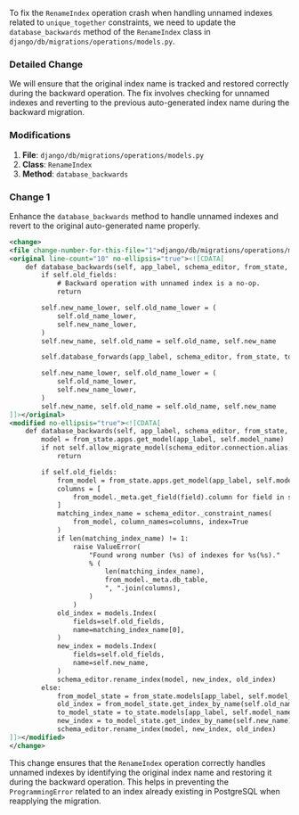 To fix the `RenameIndex` operation crash when handling unnamed indexes related to `unique_together` constraints, we need to update the `database_backwards` method of the `RenameIndex` class in `django/db/migrations/operations/models.py`.

### Detailed Change

We will ensure that the original index name is tracked and restored correctly during the backward operation. The fix involves checking for unnamed indexes and reverting to the previous auto-generated index name during the backward migration.

### Modifications

1. **File**: `django/db/migrations/operations/models.py`
2. **Class**: `RenameIndex`
3. **Method**: `database_backwards`

### Change 1
Enhance the `database_backwards` method to handle unnamed indexes and revert to the original auto-generated name properly.

```xml
<change>
<file change-number-for-this-file="1">django/db/migrations/operations/models.py</file>
<original line-count="10" no-ellipsis="true"><![CDATA[
    def database_backwards(self, app_label, schema_editor, from_state, to_state):
        if self.old_fields:
            # Backward operation with unnamed index is a no-op.
            return

        self.new_name_lower, self.old_name_lower = (
            self.old_name_lower,
            self.new_name_lower,
        )
        self.new_name, self.old_name = self.old_name, self.new_name

        self.database_forwards(app_label, schema_editor, from_state, to_state)

        self.new_name_lower, self.old_name_lower = (
            self.old_name_lower,
            self.new_name_lower,
        )
        self.new_name, self.old_name = self.old_name, self.new_name
]]></original>
<modified no-ellipsis="true"><![CDATA[
    def database_backwards(self, app_label, schema_editor, from_state, to_state):
        model = from_state.apps.get_model(app_label, self.model_name)
        if not self.allow_migrate_model(schema_editor.connection.alias, model):
            return

        if self.old_fields:
            from_model = from_state.apps.get_model(app_label, self.model_name)
            columns = [
                from_model._meta.get_field(field).column for field in self.old_fields
            ]
            matching_index_name = schema_editor._constraint_names(
                from_model, column_names=columns, index=True
            )
            if len(matching_index_name) != 1:
                raise ValueError(
                    "Found wrong number (%s) of indexes for %s(%s)."
                    % (
                        len(matching_index_name),
                        from_model._meta.db_table,
                        ", ".join(columns),
                    )
                )
            old_index = models.Index(
                fields=self.old_fields,
                name=matching_index_name[0],
            )
            new_index = models.Index(
                fields=self.old_fields,
                name=self.new_name,
            )
            schema_editor.rename_index(model, new_index, old_index)
        else:
            from_model_state = from_state.models[app_label, self.model_name_lower]
            old_index = from_model_state.get_index_by_name(self.old_name)
            to_model_state = to_state.models[app_label, self.model_name_lower]
            new_index = to_model_state.get_index_by_name(self.new_name)
            schema_editor.rename_index(model, new_index, old_index)
]]></modified>
</change>
```

This change ensures that the `RenameIndex` operation correctly handles unnamed indexes by identifying the original index name and restoring it during the backward operation. This helps in preventing the `ProgrammingError` related to an index already existing in PostgreSQL when reapplying the migration.